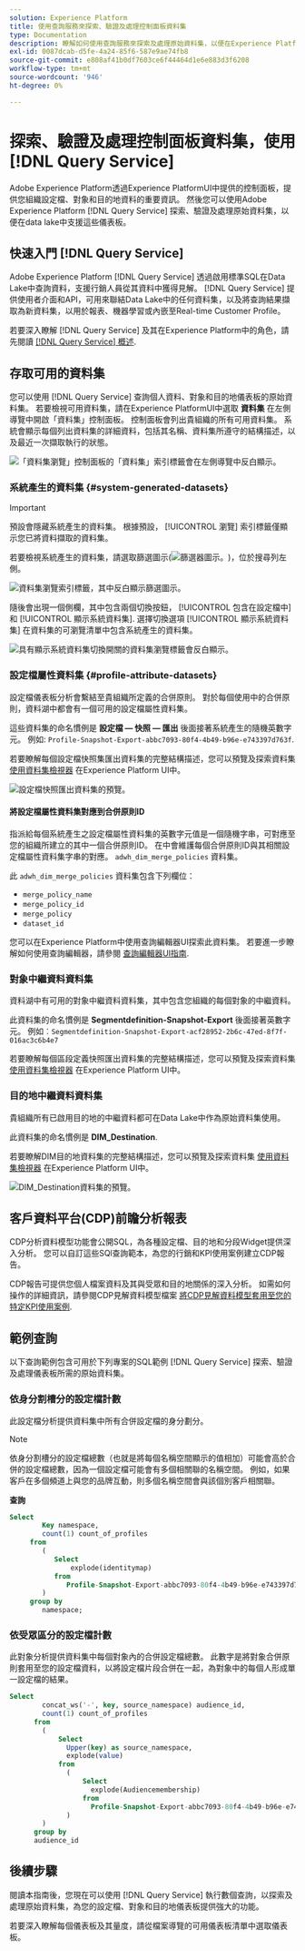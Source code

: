 ```yaml
---
solution: Experience Platform
title: 使用查詢服務來探索、驗證及處理控制面板資料集
type: Documentation
description: 瞭解如何使用查詢服務來探索及處理原始資料集，以便在Experience Platform中強化設定檔、受眾和目的地儀表板。
exl-id: 0087dcab-d5fe-4a24-85f6-587e9ae74fb8
source-git-commit: e808af41b0df7603ce6f44464d1e6e883d3f6208
workflow-type: tm+mt
source-wordcount: '946'
ht-degree: 0%

---
```


# 探索、驗證及處理控制面板資料集，使用 [!DNL Query Service]

Adobe Experience Platform透過Experience PlatformUI中提供的控制面板，提供您組織設定檔、對象和目的地資料的重要資訊。 然後您可以使用Adobe Experience Platform [!DNL Query Service] 探索、驗證及處理原始資料集，以便在data lake中支援這些儀表板。

## 快速入門 [!DNL Query Service]

Adobe Experience Platform [!DNL Query Service] 透過啟用標準SQL在Data Lake中查詢資料，支援行銷人員從其資料中獲得見解。 [!DNL Query Service] 提供使用者介面和API，可用來聯結Data Lake中的任何資料集，以及將查詢結果擷取為新資料集，以用於報表、機器學習或內嵌至Real-time Customer Profile。

若要深入瞭解 [!DNL Query Service] 及其在Experience Platform中的角色，請先閱讀 [[!DNL Query Service] 概述](../query-service/home.md).

## 存取可用的資料集

您可以使用 [!DNL Query Service] 查詢個人資料、對象和目的地儀表板的原始資料集。 若要檢視可用資料集，請在Experience PlatformUI中選取 **資料集** 在左側導覽中開啟「資料集」控制面板。 控制面板會列出貴組織的所有可用資料集。 系統會顯示每個列出資料集的詳細資料，包括其名稱、資料集所遵守的結構描述，以及最近一次擷取執行的狀態。

![「資料集瀏覽」控制面板的「資料集」索引標籤會在左側導覽中反白顯示。](./images/query/browse-datasets.png)

### 系統產生的資料集 {#system-generated-datasets}

>[!IMPORTANT]
>
>預設會隱藏系統產生的資料集。 根據預設， [!UICONTROL 瀏覽] 索引標籤僅顯示您已將資料擷取的資料集。

若要檢視系統產生的資料集，請選取篩選圖示(![篩選器圖示。](./images/query/filter.png))，位於搜尋列左側。

![資料集瀏覽索引標籤，其中反白顯示篩選圖示。](./images/query/filter-datasets.png)

隨後會出現一個側欄，其中包含兩個切換按鈕， [!UICONTROL 包含在設定檔中] 和 [!UICONTROL 顯示系統資料集]. 選擇切換選項 [!UICONTROL 顯示系統資料集] 在資料集的可瀏覽清單中包含系統產生的資料集。

![具有顯示系統資料集切換開關的資料集瀏覽標籤會反白顯示。](./images/query/show-system-datasets.png)

### 設定檔屬性資料集 {#profile-attribute-datasets}

設定檔儀表板分析會繫結至貴組織所定義的合併原則。 對於每個使用中的合併原則，資料湖中都會有一個可用的設定檔屬性資料集。

這些資料集的命名慣例是 **設定檔 — 快照 — 匯出** 後面接著系統產生的隨機英數字元。 例如: `Profile-Snapshot-Export-abbc7093-80f4-4b49-b96e-e743397d763f`.

若要瞭解每個設定檔快照集匯出資料集的完整結構描述，您可以預覽及探索資料集 [使用資料集檢視器](../catalog/datasets/user-guide.md) 在Experience Platform UI中。

![設定檔快照匯出資料集的預覽。](images/query/profile-attribute.png)

#### 將設定檔屬性資料集對應到合併原則ID

指派給每個系統產生之設定檔屬性資料集的英數字元值是一個隨機字串，可對應至您的組織所建立的其中一個合併原則ID。 在中會維護每個合併原則ID與其相關設定檔屬性資料集字串的對應。 `adwh_dim_merge_policies` 資料集。

此 `adwh_dim_merge_policies` 資料集包含下列欄位：

* `merge_policy_name`
* `merge_policy_id`
* `merge_policy`
* `dataset_id`

您可以在Experience Platform中使用查詢編輯器UI探索此資料集。 若要進一步瞭解如何使用查詢編輯器，請參閱 [查詢編輯器UI指南](../query-service/ui/user-guide.md).

### 對象中繼資料資料集

資料湖中有可用的對象中繼資料資料集，其中包含您組織的每個對象的中繼資料。

此資料集的命名慣例是 **Segmentdefinition-Snapshot-Export** 後面接著英數字元。 例如︰`Segmentdefinition-Snapshot-Export-acf28952-2b6c-47ed-8f7f-016ac3c6b4e7`

若要瞭解每個區段定義快照匯出資料集的完整結構描述，您可以預覽及探索資料集 [使用資料集檢視器](../catalog/datasets/user-guide.md) 在Experience Platform UI中。

### 目的地中繼資料資料集

貴組織所有已啟用目的地的中繼資料都可在Data Lake中作為原始資料集使用。

此資料集的命名慣例是 **DIM_Destination**.

若要瞭解DIM目的地資料集的完整結構描述，您可以預覽及探索資料集 [使用資料集檢視器](../catalog/datasets/user-guide.md) 在Experience Platform UI中。

![DIM_Destination資料集的預覽。](images/query/destinations-metadata.png)

## 客戶資料平台(CDP)前瞻分析報表

CDP分析資料模型功能會公開SQL，為各種設定檔、目的地和分段Widget提供深入分析。 您可以自訂這些SQl查詢範本，為您的行銷和KPI使用案例建立CDP報告。

CDP報告可提供您個人檔案資料及其與受眾和目的地關係的深入分析。 如需如何操作的詳細資訊，請參閱CDP見解資料模型檔案 [將CDP見解資料模型套用至您的特定KPI使用案例](./cdp-insights-data-model.md).

## 範例查詢

以下查詢範例包含可用於下列專案的SQL範例 [!DNL Query Service] 探索、驗證及處理儀表板所需的原始資料集。

### 依身分割槽分的設定檔計數

此設定檔分析提供資料集中所有合併設定檔的身分劃分。

>[!NOTE]
>
>依身分割槽分的設定檔總數（也就是將每個名稱空間顯示的值相加）可能會高於合併的設定檔總數，因為一個設定檔可能會有多個相關聯的名稱空間。 例如，如果客戶在多個頻道上與您的品牌互動，則多個名稱空間會與該個別客戶相關聯。

**查詢**

```sql
Select
        Key namespace,
        count(1) count_of_profiles
     from
        (
           Select
               explode(identitymap)
           from
              Profile-Snapshot-Export-abbc7093-80f4-4b49-b96e-e743397d763f
        )
     group by
        namespace;
```

### 依受眾區分的設定檔計數

此對象分析提供資料集中每個對象內的合併設定檔總數。 此數字是將對象合併原則套用至您的設定檔資料，以將設定檔片段合併在一起，為對象中的每個人形成單一設定檔的結果。

```sql
Select          
        concat_ws('-', key, source_namespace) audience_id,
        count(1) count_of_profiles
      from
        (
            Select
              Upper(key) as source_namespace,
              explode(value)
            from
              (
                  Select
                    explode(Audiencemembership)
                  from
                    Profile-Snapshot-Export-abbc7093-80f4-4b49-b96e-e743397d763f
              )
        )
      group by
      audience_id
```

## 後續步驟

閱讀本指南後，您現在可以使用 [!DNL Query Service] 執行數個查詢，以探索及處理原始資料集，為您的設定檔、對象和目的地儀表板提供強大的功能。

若要深入瞭解每個儀表板及其量度，請從檔案導覽的可用儀表板清單中選取儀表板。
